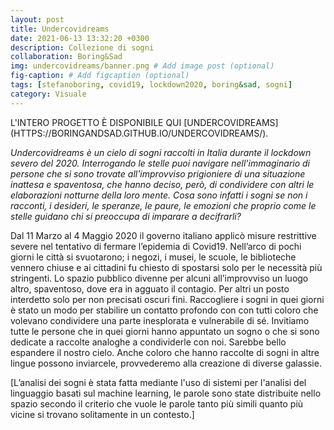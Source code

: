 ```yaml
---
layout: post
title: Undercovidreams
date: 2021-06-13 13:32:20 +0300
description: Collezione di sogni
collaboration: Boring&Sad
img: undercovidreams/banner.png # Add image post (optional)
fig-caption: # Add figcaption (optional)
tags: [stefanoboring, covid19, lockdown2020, boring&sad, sogni]
category: Visuale
---
```


<span style="text-transform: uppercase">
L'intero progetto è disponibile qui [Undercovidreams](https://boringandsad.github.io/undercovidreams/).
</span>





_Undercovidreams è un cielo di sogni raccolti in Italia durante  il lockdown severo del  2020.
Interrogando le stelle puoi navigare nell'immaginario di persone che si sono trovate all'improvviso prigioniere di una situazione inattesa e spaventosa, che hanno deciso, però, di condividere con altri le elaborazioni notturne della loro mente. Cosa sono infatti  i sogni se non i racconti, i desideri, le speranze, le paure, le emozioni che proprio come le stelle guidano chi si preoccupa di imparare a decifrarli?_


Dal 11 Marzo al 4 Maggio 2020 il governo italiano applicò misure restrittive severe nel tentativo di fermare l’epidemia di Covid19.
Nell’arco di pochi giorni le città si svuotarono; i negozi, i  musei, le scuole, le biblioteche vennero chiuse e ai cittadini fu chiesto di spostarsi solo per le necessità più stringenti. Lo spazio pubblico divenne per alcuni all’improvviso un luogo altro, spaventoso, dove era in agguato il contagio. Per altri un posto interdetto solo per non precisati oscuri fini.
Raccogliere i sogni in quei giorni è stato un modo per stabilire un contatto profondo con  con tutti coloro che volevano condividere una parte inesplorata e vulnerabile di sé.
Invitiamo tutte le persone che in quei giorni hanno appuntato un sogno o che si sono dedicate a raccolte analoghe a condividerle con noi. Sarebbe bello espandere il nostro cielo. Anche coloro che hanno raccolte di sogni in altre lingue possono inviarcele, provvederemo alla creazione di diverse galassie.


[L’analisi dei sogni è stata fatta mediante l'uso di sistemi per l'analisi del linguaggio basati sul machine learning, le parole  sono state distribuite nello spazio secondo il criterio che vuole le parole tanto più simili quanto più vicine si trovano solitamente in un contesto.]
